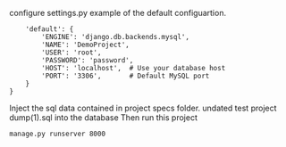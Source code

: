 configure settings.py example of the default configuartion.
```DATABASES = {
    'default': {
        'ENGINE': 'django.db.backends.mysql',
        'NAME': 'DemoProject',
        'USER': 'root',
        'PASSWORD': 'password',
        'HOST': 'localhost',  # Use your database host
        'PORT': '3306',       # Default MySQL port
    }
}
```
Inject the sql data contained in project specs folder. undated test project dump(1).sql into the database
Then run this project

```manage.py runserver 8000```

